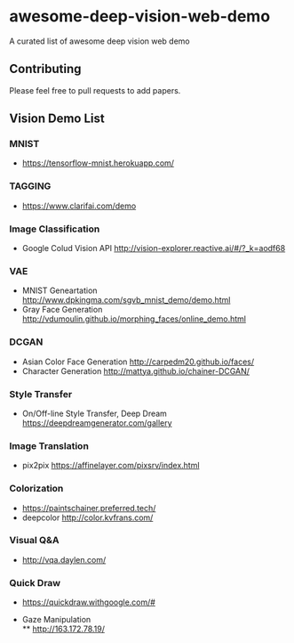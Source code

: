 # awesome-deep-vision-web-demo
A curated list of awesome deep vision web demo

## Contributing  
Please feel free to pull requests to add papers.

## Vision Demo List  

### MNIST  
* https://tensorflow-mnist.herokuapp.com/

### TAGGING  
* https://www.clarifai.com/demo

### Image Classification  
* Google Colud Vision API http://vision-explorer.reactive.ai/#/?_k=aodf68

### VAE  
* MNIST Geneartation http://www.dpkingma.com/sgvb_mnist_demo/demo.html
* Gray Face Generation http://vdumoulin.github.io/morphing_faces/online_demo.html

### DCGAN  
* Asian Color Face Generation http://carpedm20.github.io/faces/
* Character Generation http://mattya.github.io/chainer-DCGAN/

### Style Transfer  
* On/Off-line Style Transfer, Deep Dream https://deepdreamgenerator.com/gallery

### Image Translation  
* pix2pix https://affinelayer.com/pixsrv/index.html

### Colorization  
* https://paintschainer.preferred.tech/
* deepcolor http://color.kvfrans.com/

### Visual Q&A  
* http://vqa.daylen.com/

### Quick Draw  
* https://quickdraw.withgoogle.com/#

* Gaze Manipulation  
** http://163.172.78.19/
